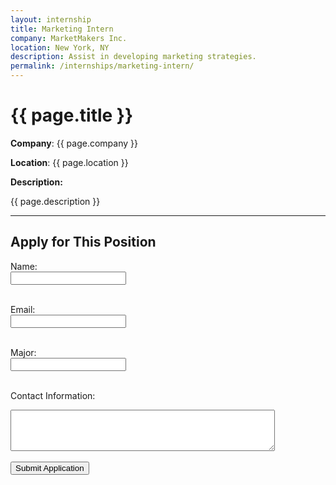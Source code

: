 ```yaml
---
layout: internship
title: Marketing Intern
company: MarketMakers Inc.
location: New York, NY
description: Assist in developing marketing strategies.
permalink: /internships/marketing-intern/
---
```


# {{ page.title }}

**Company**: {{ page.company }}

**Location**: {{ page.location }}

**Description:**

{{ page.description }}

---

## Apply for This Position

<form action="https://formspree.io/f/your-form-id" method="POST">
  <!-- Include a hidden field with the internship title -->
  <input type="hidden" name="internship" value="{{ page.title }}">

  <!-- Applicant's Name -->
  <label for="name">Name:</label><br>
  <input type="text" id="name" name="name" required><br><br>

  <!-- Applicant's Email -->
  <label for="email">Email:</label><br>
  <input type="email" id="email" name="_replyto" required><br><br>

  <!-- Applicant's Major -->
  <label for="major">Major:</label><br>
  <input type="text" id="major" name="major"><br><br>

  <!-- Applicant's Contact Information -->
  <label for="contact">Contact Information:</label><br>
  <textarea id="contact" name="contact" rows="4" cols="50"></textarea><br><br>

  <!-- Submit Button -->
  <input type="submit" value="Submit Application">
</form>
